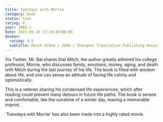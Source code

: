 ```yaml
---
title: Tuesdays with Morrie
category: book
status: todo
rating: 0
year: 2008-1
date: 2023-09-20 17:19:38+08:00
douban:
  rating: 8.5
  subtitle: Mitch Albom / 2008 / Shanghai Translation Publishing House
---
```


Via Twitter, Mr. Bai shares that Mitch, the author greatly admired his college professor, Morrie, who discusses family, emotions, money, aging, and death with Mitch during the last journey of his life. The book is filled with wisdom about life, and one can sense an attitude of facing life calmly and optimistically.

This is a veteran sharing his condensed life experiences, which after reading could prevent many detours in future life paths. The book is serene and comfortable, like the sunshine of a winter day, leaving a memorable imprint.

'Tuesdays with Morrie' has also been made into a highly rated movie.

